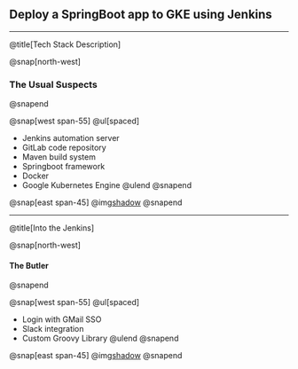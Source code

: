 ## Deploy a SpringBoot app to GKE using Jenkins
---
@title[Tech Stack Description]

@snap[north-west]
### The Usual Suspects
@snapend

@snap[west span-55]
@ul[spaced]
- Jenkins automation server
- GitLab code repository
- Maven build system
- Springboot framework
- Docker
- Google Kubernetes Engine
@ulend
@snapend

@snap[east span-45]
@img[shadow](assets/img/tech_stack.png)
@snapend

---
@title[Into the Jenkins]

@snap[north-west]
#### The Butler
@snapend

@snap[west span-55]
@ul[spaced]
- Login with GMail SSO
- Slack integration
- Custom Groovy Library
@ulend
@snapend

@snap[east span-45]
@img[shadow](assets/img/jenkinstein.png)
@snapend